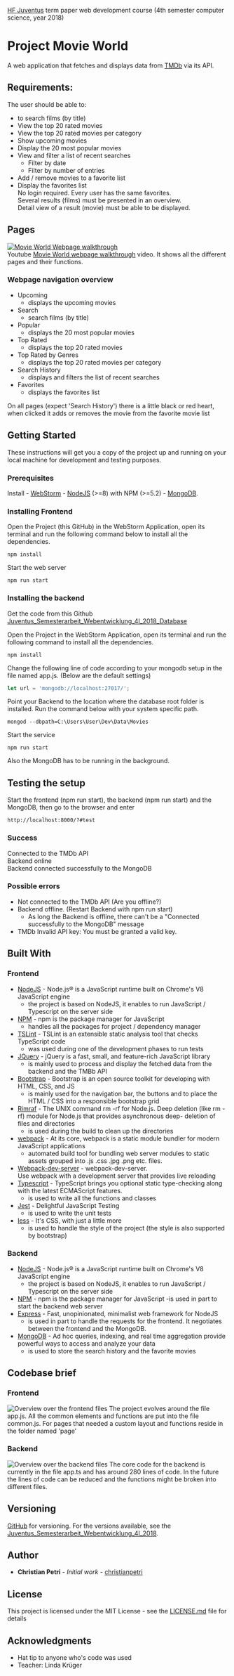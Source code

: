 [HF Juventus](https://technikerschule.juventus.ch/angebote/informatik/) term paper web development course (4th semester computer science, year 2018)

# Project Movie World
A web application that fetches and displays data from [TMDb](https://www.themoviedb.org) via its API.

## Requirements:
The user should be able to:
- to search films (by title)
- View the top 20 rated movies
- View the top 20 rated movies per category
- Show upcoming movies
- Display the 20 most popular movies
- View and filter a list of recent searches
    - Filter by date
    - Filter by number of entries
- Add / remove movies to a favorite list
- Display the favorites list <br/>
No login required. Every user has the same favorites. <br/>
Several results (films) must be presented in an overview. <br/>
Detail view of a result (movie) must be able to be displayed.

## Pages
[![Movie World Webpage walkthrough](https://img.youtube.com/vi/lcpZXcT0GOw/0.jpg)](https://www.youtube.com/watch?v=lcpZXcT0GOw) <br/>
Youtube [Movie World webpage walkthrough](https://www.youtube.com/watch?v=lcpZXcT0GOw) video. It shows all the different pages and their functions.
 ### Webpage navigation overview
- Upcoming
   - displays the upcoming movies
- Search
    - search films (by title)
- Popular
     - displays the 20 most popular movies
- Top Rated
    - displays the top 20 rated movies
- Top Rated by Genres
    - displays the top 20 rated movies per category
- Search History
    - displays and filters the list of recent searches
- Favorites
    - displays the favorites list

On all pages (expect 'Search History') there is a little black or red heart, when clicked it adds or removes the movie from the favorite movie list

## Getting Started
These instructions will get you a copy of the project up and running on your local machine for development and testing purposes.

### Prerequisites
Install
    - [WebStorm](https://www.jetbrains.com/webstorm/)
    - [NodeJS](https://nodejs.org/en/download/) (>=8)  with NPM (>=5.2)
    - [MongoDB](https://www.mongodb.com/).

### Installing Frontend
Open the Project (this GitHub) in the WebStorm Application, open its terminal and run the following command below to install all the dependencies.
```
npm install
```
Start the web server
```
npm run start
```

### Installing the backend
Get the code from this Github [Juventus_Semesterarbeit_Webentwicklung_4I_2018_Database](https://github.com/christianpetri/Juventus_Semesterarbeit_Webentwicklung_4I_2018_Database)

Open the Project in the WebStorm Application, open its terminal and run the following command to install all the dependencies.
```
npm install
```

Change the following line of code according to your mongodb setup in the file named app.js. (Below are the default settings)
```javascript
let url = 'mongodb://localhost:27017/';
```
Point your Backend to the location where the database root folder is installed.
Run the command below with your system specific path.
```
mongod --dbpath=C:\Users\User\Dev\Data\Movies
```

Start the service
```
npm run start
```
Also the MongoDB has to be running in the background.

## Testing the setup

Start the frontend (npm run start), the backend (npm run start) and the MongoDB, then go to the browser and enter
```
http://localhost:8000/?#test
```
### Success
Connected to the TMDb API<br/>
Backend online<br/>
Backend connected successfully to the MongoDB

### Possible errors
- Not connected to the TMDb API (Are you offline?)
- Backend offline. (Restart Backend with npm run start)
    - As long the Backend is offline, there can't be a "Connected successfully to the MongoDB" message
- TMDb Invalid API key: You must be granted a valid key.

## Built With
### Frontend
* [NodeJS](https://nodejs.org/en/) - Node.js® is a JavaScript runtime built on Chrome's V8 JavaScript engine
    - the project is based on NodeJS, it enables to run JavaScript / Typescript on the server side
* [NPM](https://www.npmjs.com/) - npm is the package manager for JavaScript
    - handles all the packages for project / dependency manager
* [TSLint](https://palantir.github.io/tslint/) - TSLint is an extensible static analysis tool that checks TypeScript code
    - was used during one of the development phases to run tests
* [JQuery](http://jquery.com/) - jQuery is a fast, small, and feature-rich JavaScript library
    - is mainly used to process and display the fetched data from the backend and the TMBb API
* [Bootstrap](https://getbootstrap.com/) - Bootstrap is an open source toolkit for developing with HTML, CSS, and JS
    - is mainly used for the navigation bar, the buttons and to place the HTML / CSS into a responsible bootstrap grid
* [Rimraf](https://www.npmjs.com/package/rimraf) -  The UNIX command rm -rf for Node.js. Deep deletion (like rm -rf) module for Node.js that provides asynchronous deep- deletion of files and directories
    - is used during the build to clean up the directories
* [webpack](https://webpack.js.org/) - At its core, webpack is a static module bundler for modern JavaScript applications
    - automated build tool for bundling web server modules to static assets grouped into .js .css .jpg .png etc. files.
* [Webpack-dev-server](https://github.com/webpack/webpack-dev-server) - webpack-dev-server. <br/>
    Use webpack with a development server that provides live reloading
* [Typescript](https://www.typescriptlang.org/) - TypeScript brings you optional static type-checking along with the latest ECMAScript features.
    - is used to write all the functions and classes
* [Jest](https://facebook.github.io/jest/) - Delightful JavaScript Testing
    - is used to write the unit tests
* [less](http://lesscss.org/) - It's CSS, with just a little more
    - is used to handle the style of the project (the style is also supported by bootstrap)

### Backend
* [NodeJS](https://nodejs.org/en/) - Node.js® is a JavaScript runtime built on Chrome's V8 JavaScript engine
    - the project is based on NodeJS, it enables to run JavaScript / Typescript on the server side
* [NPM](https://www.npmjs.com/) - npm is the package manager for JavaScript
    -is used in part to start the backend web server
* [Express](http://expressjs.com/de/) - Fast, unopinionated, minimalist web framework for NodeJS
    - is used in part to handle the requests for the frontend. It negotiates between the frontend and the MongoDB.
* [MongoDB](https://www.mongodb.com/) - Ad hoc queries, indexing, and real time aggregation provide powerful ways to access and analyze your data
    - is used to store the search history and the favorite movies

## Codebase brief
### Frontend
![Overview over the frontend files](/appOverviewAfterCleanUp.png)
The project evolves around the file app.js. All the common elements and functions are put into the file common.js.
For pages that needed a custom layout and functions reside in the folder named 'page'

### Backend
![Overview over the backend files](/appOverviewBackend.png)
The core code for the backend is currently in the file app.ts and has around 280 lines of code.
In the future the lines of code can be reduced and the functions might be broken into different files.

## Versioning
[GitHub](http://github.com) for versioning. For the versions available, see the [Juventus_Semesterarbeit_Webentwicklung_4I_2018](https://github.com/christianpetri/Juventus_Semesterarbeit_Webentwicklung_4I_2018).

## Author
* **Christian Petri** - *Initial work* - [christianpetri](https://github.com/christianpetri/)

## License
This project is licensed under the MIT License - see the [LICENSE.md](LICENSE.md) file for details

## Acknowledgments

* Hat tip to anyone who's code was used
* Teacher: Linda Krüger
